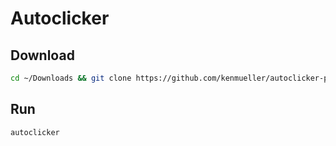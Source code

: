 # Autoclicker

## **Download**

```bash
cd ~/Downloads && git clone https://github.com/kenmueller/autoclicker-python.git && cd autoclicker-python && ./init
```

## Run

```bash
autoclicker
```